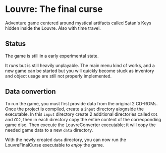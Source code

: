 # Louvre: The final curse

Adventure game centered around mystical artifacts called Satan's Keys hidden inside the Louvre. Also with time travel.

## Status

The game is still in a early experimental state.

It *runs* but is still heavily unplayable. The main menu kind of works, and a new game can be started but you will quickly become stuck as inventory and object usage are still not properly implemented.

## Data convertion

To run the game, you must first provide data from the original 2 CD-ROMs.  
Once the project is compiled, create a `input` directory alognside the executable. In this `input` directory create 2 additional directories called `CD1` and `CD2`, then in each directory copy the entire content of the correcponding game disc. Then execute the LouvreConverter executable; it will copy the needed game data to a new `data` directory.  

With the newly created `data` directory, you can now run the LouvreFinalCurse executable to *enjoy* the game.
